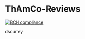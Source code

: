 # ThAmCo-Reviews

[![BCH compliance](https://bettercodehub.com/edge/badge/Don-t-Fail/ThAmCo-Reviews?branch=develop)](https://bettercodehub.com/)

dscurrey

